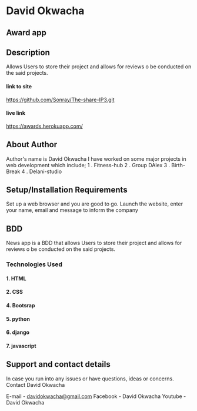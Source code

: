 # David Okwacha 

## Award app

## Description
Allows Users to store their project and allows for reviews o be conducted on the said projects.

#### link to site
https://github.com/Sonray/The-share-IP3.git

#### live link
https://awards.herokuapp.com/

## About Author
Author's name is David Okwacha
I have worked on some major projects in web development which include;
1 . Fitness-hub
2 . Group DAlex
3 . Birth-Break
4 . Delani-studio

## Setup/Installation Requirements
Set up a web browser and you are good to go. Launch the website, enter your name, email and 
message to inform the company

## BDD
News app is a BDD that allows Users to store their project and allows for reviews o be conducted on the said projects.

### Technologies Used
#### 1. HTML
#### 2. CSS
#### 4. Bootsrap
#### 5. python
#### 6. django
#### 7. javascript


## Support and contact details
In case you run into any issues or have questions, ideas or concerns. Contact David Okwacha

E-mail - davidokwacha@gmail.com
Facebook - David Okwacha
Youtube - David Okwacha

